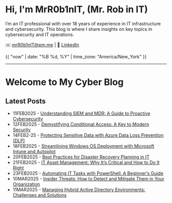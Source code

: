 # Hi, I'm MrR0b1nIT, (Mr. Rob in IT)
I’m an IT professional with over 18 years of experience in IT infrastructure and cybersecurity. This blog is where I share insights on key topics in cybersecurity and IT operations.

✉️ [mrR0b1nIT@pm.me](mailto:mrR0b1nIT@pm.me) | 🔗 [LinkedIn](https://www.linkedin.com/in/robertmoss10/)

{{ "now" | date: "%B %d, %Y" | time_zone: "America/New_York" }}


---
# Welcome to My Cyber Blog


## Latest Posts
- 11FEB2025 - [Understanding SIEM and MDR: A Guide to Proactive Cybersecurity](siem-mdr-guide.md)
- 12FEB2025 - [Demystifying Conditional Access: A Key to Modern Security](conditional-access.md)
- 14FEB2-25 - [Protecting Sensitive Data with Azure Data Loss Prevention (DLP)](azure-dlp.md)
- 18FEB2025 - [Streamlining Windows OS Deployment with Microsoft Intune and Autopilot](intune-autopilot.md)
- 20FEB2025 - [Best Practices for Disaster Recovery Planning in IT](dr-planning.md)
- 21FEB2025 - [IT Asset Management: Why It’s Critical and How to Do It Right](asset-mgmt.md)
- 23FEB2025 - [Automating IT Tasks with PowerShell: A Beginner’s Guide](auto-ps.md)
- 10MAR2025 - [Insider Threats: How to Detect and Mitigate Them in Your Organization](inside_threat.md)
- 11MAR2025 - [Managing Hybrid Active Directory Environments: Challenges and Solutions](mg_hybrid_ad.md)
